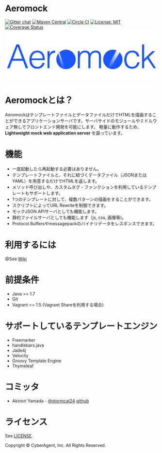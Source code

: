 Aeromock
===

[![Gitter chat](https://badges.gitter.im/CyberAgent/aeromock.png)](https://gitter.im/CyberAgent/aeromock)
[![Maven Central](https://maven-badges.herokuapp.com/maven-central/jp.co.cyberagent.aeromock/aeromock-server_2.11/badge.svg)](https://maven-badges.herokuapp.com/maven-central/jp.co.cyberagent.aeromock/aeromock-server_2.11)
[![Circle CI](https://circleci.com/gh/CyberAgent/aeromock.png?style=shield&circle-token=3d2a76e5fdfb5c6c6da90f1eb7038ebd8df0e85a)](https://circleci.com/gh/CyberAgent/aeromock)
[![License: MIT](http://img.shields.io/badge/license-MIT-orange.svg)](LICENSE)
[![Coverage Status](https://img.shields.io/coveralls/CyberAgent/aeromock.svg)](https://coveralls.io/r/CyberAgent/aeromock?branch=master)
![logo](https://github.com/CyberAgent/aeromock/raw/master/aeromock-view/img/aeromock.png)

Aeromockとは？
===
AeromockはテンプレートファイルとデータファイルだけでHTMLを描画することができるアプリケーションサーバです。サーバサイドのモジュールやミドルウェア無しでフロントエンド開発を可能にします。
軽量に動作するため、**Lightweight mock web application server** を謳っています。

機能
===
* 一度起動したら再起動する必要はありません。
* テンプレートファイルと、それに紐づくデータファイル（JSONまたはYAML）を用意するだけでHTMLを返します。
* メソッド呼び出しや、カスタムタグ・ファンクションを利用しているテンプレートもサポートします。
* 1つのテンプレートに対して、複数パターンの描画をすることができます。
* スクリプトによってURL Rewriteを制御できます。
* モックJSON APIサーバとしても機能します。
* 静的ファイルサーバとしても機能します（js, css, 画像等)。
* Protocol Buffersやmessagepackのバイナリデータをレスポンスできます。

利用するには
===
@See [Wiki](https://github.com/CyberAgent/aeromock/wiki)

前提条件
===
* Java >= 1.7
* Git
* Vagrant >= 1.5 (Vagrant Shareを利用する場合)

サポートしているテンプレートエンジン
===

* Freemarker
* handlebars.java
* Jade4j
* Velocity
* Groovy Template Engine
* Thymeleaf

コミッタ
===
* Akinori Yamada - [@stormcat24](https://twitter.com/stormcat24) [github](https://github.com/stormcat24)

ライセンス
===
See [LICENSE](LICENSE).

Copyright © CyberAgent, Inc. All Rights Reserved.
